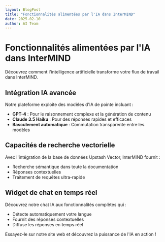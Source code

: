```yaml
---
layout: BlogPost
title: "Fonctionnalités alimentées par l'IA dans InterMIND"
date: 2025-02-10
author: AI Team
---
```


# Fonctionnalités alimentées par l'IA dans InterMIND

Découvrez comment l'intelligence artificielle transforme votre flux de travail dans InterMIND.

## Intégration IA avancée

Notre plateforme exploite des modèles d'IA de pointe incluant :

- **GPT-4** : Pour le raisonnement complexe et la génération de contenu
- **Claude 3.5 Haiku** : Pour des réponses rapides et efficaces
- **Basculement automatique** : Commutation transparente entre les modèles

## Capacités de recherche vectorielle

Avec l'intégration de la base de données Upstash Vector, InterMIND fournit :

- Recherche sémantique dans toute la documentation
- Réponses contextuelles
- Traitement de requêtes ultra-rapide

## Widget de chat en temps réel

Découvrez notre chat IA aux fonctionnalités complètes qui :

- Détecte automatiquement votre langue
- Fournit des réponses contextuelles
- Diffuse les réponses en temps réel

Essayez-le sur notre site web et découvrez la puissance de l'IA en action !